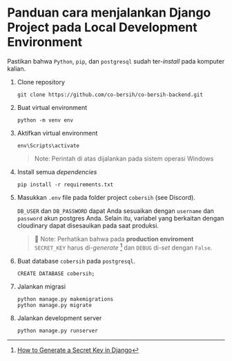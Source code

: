 # Panduan cara menjalankan Django Project pada Local Development Environment

Pastikan bahwa `Python`, `pip`, dan `postgresql` sudah ter-*install* pada komputer kalian.

1. Clone repository

    ```shell
    git clone https://github.com/co-bersih/co-bersih-backend.git
    ```

2. Buat virtual environment

    ```shell
    python -m venv env
    ```

3. Aktifkan virtual environment

    ```shell
    env\Scripts\activate
    ```

    > Note: Perintah di atas dijalankan pada sistem operasi Windows

4. Install semua *dependencies*

    ```shell
    pip install -r requirements.txt
    ```

5. Masukkan `.env` file pada folder project `cobersih` (see Discord).

    `DB_USER` dan `DB_PASSWORD` dapat Anda sesuaikan dengan `username` dan `password` akun postgres Anda. Selain itu, variabel yang berkaitan dengan cloudinary dapat disesauikan pada saat produksi.

    > :memo: Note: Perhatikan bahwa pada **production enviroment** `SECRET_KEY` harus di-*generate* [^1] dan `DEBUG` di-*set* dengan `False`.

6. Buat database `cobersih` pada `postgresql`.

    ```postgresql
    CREATE DATABASE cobersih;
    ```

7. Jalankan migrasi

    ```shell
    python manage.py makemigrations
    python manage.py migrate
    ```

8. Jalankan development server

    ```shell
    python manage.py runserver
    ```

[^1]: [How to Generate a Secret Key in Django](https://codinggear.blog/django-generate-secret-key/#:~:text=Secret%20Key%20Safe-,What%20is%20a%20Django%20secret%20key%3F,of%20our%20hashes%20and%20tokens.)
